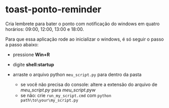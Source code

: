 # toast-ponto-reminder

Cria lembrete para bater o ponto com notificação do windows em quatro horários: 09:00, 12:00, 13:00 e 18:00.


Para que essa aplicação rode ao inicializar o windows, é só seguir o passo a passo abaixo:

* pressione **Win+R**

* digite **shell:startup**

* arraste o arquivo python `meu_script.py` para dentro da pasta
  * se você não precisa do console: altere a extensão do arquivo de *meu_script.py* para *meu_script.pyw*
  * se não: crie `run_my_script.cmd` com `python path\to\your\my_script.py`
